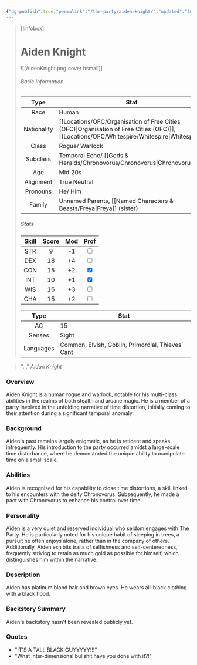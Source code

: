 ```yaml
---
{"dg-publish":true,"permalink":"/the-party/aiden-knight/","updated":"2025-06-10T19:10:33.819+01:00"}
---
```




> [!infobox]
> 
> # Aiden Knight
> ![[AidenKnight.png\|cover hsmall]]
> ###### Basic Information
> 
>  Type | Stat |
> :----: | --- |
>  Race | Human |
>  Nationality | [[Locations/OFC/Organisation of Free Cities (OFC)\|Organisation of Free Cities (OFC)]], [[Locations/OFC/Whitespire/Whitespire\|Whitespire]] |
>  Class | Rogue/ Warlock |
>  Subclass | Temporal Echo/ [[Gods & Heralds/Chronovorus/Chronovorus\|Chronovorus]] |
>  Age | Mid 20s |
>  Alignment | True Neutral |
>  Pronouns | He/ Him |
>  Family | Unnamed Parents, [[Named Characters & Beasts/Freya\|Freya]] (sister) |
>  ##### Stats
> Skill | Score | Mod | Prof |
> :---: | :---: | :---: | :---: |
>  STR | 9 | -1 | <input type="checkbox" unchecked> |
>  DEX | 18 | +4 |  <input type="checkbox" unchecked> |
>  CON | 15 | +2 | <input type="checkbox" checked> |
>  INT | 10 | +1 | <input type="checkbox" checked>|
>  WIS | 16 | +3 | <input type="checkbox" unchecked> |
>  CHA | 15 | +2 | <input type="checkbox" unchecked> |
>  
>  
>Type | Stat |
>:---: | --- |
>AC | 15 |
>Senses | Sight|
>Languages | Common, Elvish, Goblin, Primordial, Thieves’ Cant|

 > "..."  <cite>Aidan Knight</cite>

### Overview
Aiden Knight is a human rogue and warlock, notable for his multi-class abilities in the realms of both stealth and arcane magic. He is a member of a party involved in the unfolding narrative of time distortion, initially coming to their attention during a significant temporal anomaly.  
  
### Background  
Aiden's past remains largely enigmatic, as he is reticent and speaks infrequently. His introduction to the party occurred amidst a large-scale time disturbance, where he demonstrated the unique ability to manipulate time on a small scale.  
  
### Abilities  
Aiden is recognised for his capability to close time distortions, a skill linked to his encounters with the deity Chronovorus. Subsequently, he made a pact with Chronovorus to enhance his control over time.  

### Personality
Aiden is a very quiet and reserved individual who seldom engages with The Party. He is particularly noted for his unique habit of sleeping in trees, a pursuit he often enjoys alone, rather than in the company of others. Additionally, Aiden exhibits traits of selfishness and self-centeredness, frequently striving to retain as much gold as possible for himself, which distinguishes him within the narrative. 

### Description
Aiden has platinum blond hair and brown eyes. He wears all-black clothing with a black hood. 

### Backstory Summary
Aiden's backstory hasn't been revealed publicly yet. 

### Quotes
- "IT'S A TALL BLACK GUYYYYY!!!"
- "What inter-dimensional bullshit have you done with it?!"